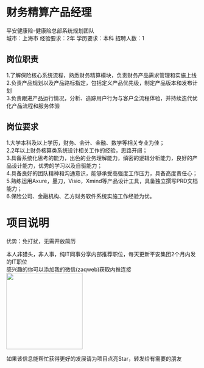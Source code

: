 # 财务精算产品经理
平安健康险-健康险总部系统规划团队  
城市：上海市 经验要求：2年 学历要求：本科  招聘人数：1

## 岗位职责
1.了解保险核心系统流程，熟悉财务精算模块，负责财务产品需求管理和实施上线   
2.负责产品规划以及产品路标指定，包括定义产品优先级，制定产品版本和发布计划   
3.负责跟进产品运行情况，分析、追踪用户行为与客户全流程体验，并持续迭代优化产品流程和服务体验

## 岗位要求
1.大学本科及以上学历，财务、会计、金融、数学等相关专业为佳；   
2.2年以上财务核算类系统设计相关工作的经验，思路开阔；   
3.具备系统化思考的能力，出色的业务理解能力，缜密的逻辑分析能力，良好的产品设计能力，优秀的学习以及自驱能力；   
4.具备良好的团队精神和沟通意识，能够承受高强度工作压力，具备高度责任心；   
5.熟练运用Axure，墨刀，Visio，Xmind等产品设计工具，具备独立撰写PRD文档能力；   
6.保险公司、金融机构、乙方财务软件系统实施工作经验为优。

# 项目说明

优势：免打扰，无需开放简历

本人非猎头，非人事，纯IT同事分享内部推荐职位，每天更新平安集团2个月内发的IT职位  
感兴趣的你可以添加我的微信(zaqweb)获取内推连接  
<img src="https://github.com/zaqweb/PA-IT-JOBS/blob/master/WechatICode.jpeg"  height="200" width="200">

如果该信息能帮忙获得更好的发展请为项目点亮Star，转发给有需要的朋友




